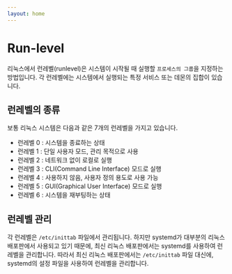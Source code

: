 ```yaml
---
layout: home
---
```


# Run-level
리눅스에서 런레벨(runlevel)은 시스템이 시작될 때 실행할 `프로세스의 그룹`을 지정하는 방법입니다. 각 런레벨에는 시스템에서 실행되는 특정 서비스 또는 데몬의 집합이 있습니다.

## 런레벨의 종류
보통 리눅스 시스템은 다음과 같은 7개의 런레벨을 가지고 있습니다.

* 런레벨 0 : 시스템을 종료하는 상태
* 런레벨 1 : 단일 사용자 모드, 관리 목적으로 사용
* 런레벨 2 : 네트워크 없이 로컬로 실행
* 런레벨 3 : CLI(Command Line Interface) 모드로 실행
* 런레벨 4 : 사용하지 않음, 사용자 정의 용도로 사용 가능
* 런레벨 5 : GUI(Graphical User Interface) 모드로 실행
* 런레벨 6 : 시스템을 재부팅하는 상태

## 런레벨 관리
각 런레벨은 `/etc/inittab` 파일에서 관리됩니다. 하지만 systemd가 대부분의 리눅스 배포판에서 사용되고 있기 때문에, 최신 리눅스 배포판에서는 systemd를 사용하여 런레벨을 관리합니다. 따라서 최신 리눅스 배포판에서는 `/etc/inittab` 파일 대신에, systemd의 설정 파일을 사용하여 런레벨을 관리합니다.